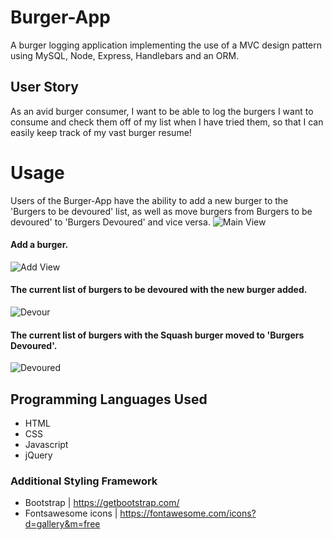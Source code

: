 # Burger-App
A burger logging application implementing the use of a MVC design pattern using MySQL, Node, Express, Handlebars and an ORM.



## User Story
As an avid burger consumer, I want to be able to log the burgers I want to consume and check them off of my list when I have tried them, so that I can easily keep track of my vast burger resume!


# Usage
Users of the Burger-App have the ability to add a new burger to the 'Burgers to be devoured' list, as well as move burgers from Burgers to be devoured' to 'Burgers Devoured' and vice versa.
![Main View](READEME_imgs/main.png)

#### Add a burger.
![Add View](READEME_imgs/add.png)
#### The current list of burgers to be devoured with the new burger added.
![Devour](READEME_imgs/devour_1.png)
#### The current list of burgers with the Squash burger moved to  'Burgers Devoured'.
![Devoured](READEME_imgs/devour_2.png)


## Programming Languages Used
* HTML
* CSS
* Javascript
* jQuery

### Additional Styling Framework 
* Bootstrap | https://getbootstrap.com/
* Fontsawesome icons | https://fontawesome.com/icons?d=gallery&m=free